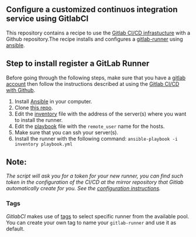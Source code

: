 ## Configure a customized continuos integration service using GitlabCI

This repository contains a recipe to use the [Gitlab CI/CD infrastucture](https://docs.gitlab.com/ee/ci/README.html) with a Github repository.The recipe installs and configures a [gitlab-runner](https://docs.gitlab.com/runner/) using [ansible](https://www.ansible.com/).

## Step to install register a GitLab Runner
Before going through the following steps, make sure that you have a [gitlab account](https://about.gitlab.com/) then follow the instructions described at using the [Gitlab CI/CD with Github](https://docs.gitlab.com/ee/ci/ci_cd_for_external_repos/github_integration.html).

1. Install [Ansible](https://docs.ansible.com/ansible/latest/installation_guide/intro_installation.html) in your computer.
2. Clone [this repo](https://github.com/NLESC-JCER/gitlab_runner).
3. Edit the [inventory](https://docs.ansible.com/ansible/latest/user_guide/intro_inventory.html) file with the address of the server(s) where you want to install the runner.
4. Edit the [playbook](https://docs.ansible.com/ansible/latest/user_guide/playbooks.html) file with the `remote_user` name for the hosts.
5. Make sure that you can ssh your server(s).
6. Install the runner with the following command:
   ``ansible-playbook -i inventory playbook.yml``

## Note:
*The script will ask you for a token for your new runner, you can find such token in the configuration of the CI/CD at the mirror repository that Gitlab automatically create for you. See the [configuration instructions](https://docs.gitlab.com/ee/ci/runners/#registering-a-specific-runner-with-a-project-registration-token).*

### Tags
*GitlabCI* makes use of [tags](https://docs.gitlab.com/ee/ci/yaml/#tags) to select specific runner from the available pool. You can create your own tag to name your `gitlab-runner` and use it as default.
